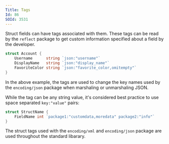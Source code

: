 ```yaml
---
Title: Tags
Id: 86
SOId: 3531
---
```

Struct fields can have tags associated with them. These tags can be read by the `reflect` package to get custom information specified about a field by the developer.

```go
struct Account {
    Username      string `json:"username"`
    DisplayName   string `json:"display_name"`
    FavoriteColor string `json:"favorite_color,omitempty"`
}
```

In the above example, the tags are used to change the key names used by the `encoding/json` package when marshaling or unmarshaling JSON.

While the tag can be any string value, it's considered best practice to use space separated `key:"value"` pairs:

```go
struct StructName {
    FieldName int `package1:"customdata,moredata" package2:"info"`
}
```

The struct tags used with the `encoding/xml` and `encoding/json` package are used throughout the standard libarary.

<!-- TODO: example with multiple tags -->
<!-- TODO: link to json, xml chapters -->
